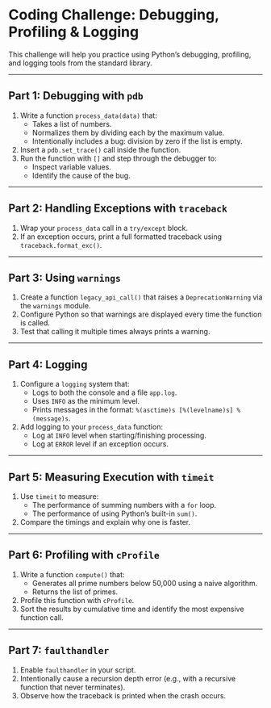 # Coding Challenge: Debugging, Profiling & Logging

This challenge will help you practice using Python’s debugging, profiling, and logging tools from the standard library.  

---

## Part 1: Debugging with `pdb`
1. Write a function `process_data(data)` that:
   - Takes a list of numbers.
   - Normalizes them by dividing each by the maximum value.
   - Intentionally includes a bug: division by zero if the list is empty.
2. Insert a `pdb.set_trace()` call inside the function.
3. Run the function with `[]` and step through the debugger to:
   - Inspect variable values.
   - Identify the cause of the bug.

---

## Part 2: Handling Exceptions with `traceback`
1. Wrap your `process_data` call in a `try/except` block.
2. If an exception occurs, print a full formatted traceback using `traceback.format_exc()`.

---

## Part 3: Using `warnings`
1. Create a function `legacy_api_call()` that raises a `DeprecationWarning` via the `warnings` module.
2. Configure Python so that warnings are displayed every time the function is called.
3. Test that calling it multiple times always prints a warning.

---

## Part 4: Logging
1. Configure a `logging` system that:
   - Logs to both the console and a file `app.log`.
   - Uses `INFO` as the minimum level.
   - Prints messages in the format: `%(asctime)s [%(levelname)s] %(message)s`.
2. Add logging to your `process_data` function:
   - Log at `INFO` level when starting/finishing processing.
   - Log at `ERROR` level if an exception occurs.

---

## Part 5: Measuring Execution with `timeit`
1. Use `timeit` to measure:
   - The performance of summing numbers with a `for` loop.
   - The performance of using Python’s built-in `sum()`.
2. Compare the timings and explain why one is faster.

---

## Part 6: Profiling with `cProfile`
1. Write a function `compute()` that:
   - Generates all prime numbers below 50,000 using a naive algorithm.
   - Returns the list of primes.
2. Profile this function with `cProfile`.
3. Sort the results by cumulative time and identify the most expensive function call.

---

## Part 7: `faulthandler`
1. Enable `faulthandler` in your script.
2. Intentionally cause a recursion depth error (e.g., with a recursive function that never terminates).
3. Observe how the traceback is printed when the crash occurs.
